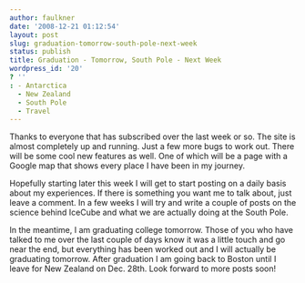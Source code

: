 ```yaml
---
author: faulkner
date: '2008-12-21 01:12:54'
layout: post
slug: graduation-tomorrow-south-pole-next-week
status: publish
title: Graduation - Tomorrow, South Pole - Next Week
wordpress_id: '20'
? ''
: - Antarctica
  - New Zealand
  - South Pole
  - Travel
---
```


Thanks to everyone that has subscribed over the last week or so. The site is
almost completely up and running. Just a few more bugs to work out. There will
be some cool new features as well. One of which will be a page with a Google
map that shows every place I have been in my journey.

Hopefully starting later this week I will get to start posting on a daily
basis about my experiences. If there is something you want me to talk about,
just leave a comment. In a few weeks I will try and write a couple of posts on
the science behind IceCube and what we are actually doing at the South Pole.

In the meantime, I am graduating college tomorrow. Those of you who have
talked to me over the last couple of days know it was a little touch and go
near the end, but everything has been worked out and I will actually be
graduating tomorrow. After graduation I am going back to Boston until I leave
for New Zealand on Dec. 28th. Look forward to more posts soon!

